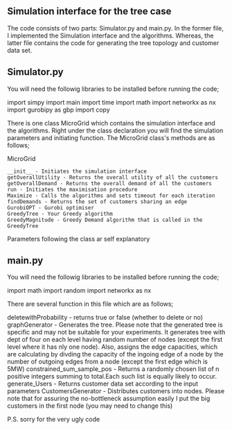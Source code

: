 Simulation interface for the tree case
-------------------------------------------------------------------
The code consists of two parts: Simulator.py and main.py. In the former file, I implemented the Simulation interface and the algorithms. Whereas, the latter file contains the code for generating the tree topology and customer data set.


Simulator.py
------------------------------------------
You will need the followig libraries to be installed before running the code;

import simpy
import main
import time
import math
import networkx as nx
import gurobipy as gbp
import copy



There is one class MicroGrid which contains the simulation interface and the algorithms. Right under the class declaration you will find the simulation parameters and initiating function.
The MicroGrid class's methods are as follows;


MicroGrid

	__init__ - Initiates the simulation interface
	getOverallUtility - Returns the overall utility of all the customers
	getOverallDemand - Returns the overall demand of all the customers
	run - Initiates the maximisation procedure
	Maximize - Calls the algorithms and sets timeout for each iteration
	findDemands - Returns the set of customers sharing an edge
	GurobiOPT - Gurobi optimiser
	GreedyTree - Your Greedy algorithm
	GreedyMagnitude - Greedy Demand algorithm that is called in the GreedyTree


Parameters following the class ar self explanatory



main.py
---------------------------------------------------------------------------
You will need the followig libraries to be installed before running the code;


import math
import random
import networkx as nx

There are several function in this file which are as follows;

deletewithProbability - returns true or false (whether to delete or no)
graphGenerator - Generates the tree. Please note that the generated tree is specific and may not be suitable for your experiments. It generates tree with dept of four on each level having random number of nodes (except the first level where it has nly one node). Also, assigns the edge capacities, which are calculating by divding the capacity of the ingoing edge of a node by the number of outgoing edges from a node (except the first edge which is 5MW) 
constrained_sum_sample_pos - Returns a randomly chosen list of n positive integers summing to total.Each such list is equally likely to occur.
generate_Users - Returns customer data set according to the input parameters
CustomersGenerator - Distributes customers into nodes. Please note that for assuring the no-bottleneck assumption easily I put the big customers in the first node (you may need to change this)



P.S. sorry for the very ugly code
	
